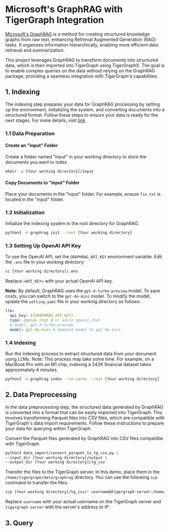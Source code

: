 # Microsoft's GraphRAG with TigerGraph Integration

[Microsoft's GraphRAG](https://microsoft.github.io/graphrag/) is a method for creating structured knowledge graphs from raw text, enhancing Retrieval Augmented Generation (RAG) tasks. It organizes information hierarchically, enabling more efficient data retrieval and summarization.

This project leverages GraphRAG to transform documents into structured data, which is then imported into TigerGraph using TigerGraphX. The goal is to enable complex queries on the data without relying on the GraphRAG package, providing a seamless integration with TigerGraph's capabilities.


## 1. Indexing

The indexing step prepares your data for GraphRAG processing by setting up the environment, initializing the system, and converting documents into a structured format. Follow these steps to ensure your data is ready for the next stages. For more details, visit [link](https://microsoft.github.io/graphrag/get_started/).

### 1.1 Data Preparation

#### Create an "input" Folder
Create a folder named "input" in your working directory to store the documents you want to index.
```bash
mkdir -p [Your working directory]/input
```

#### Copy Documents to "input" Folder
Place your documents in the "input" folder. For example, ensure `fin.txt` is located in the "input" folder.

### 1.2 Initialization

Initialize the indexing system in the root directory for GraphRAG.
```bash
python3 -m graphrag init --root [Your working directory]
```

### 1.3 Setting Up OpenAI API Key

To use the OpenAI API, set the `GRAPHRAG_API_KEY` environment variable. Edit the `.env` file in your working directory:
```bash
vi [Your working directory]/.env
```
Replace `<API_KEY>` with your actual OpenAI API key.

**Note:** By default, GraphRAG uses the `gpt-4-turbo-preview` model. To save costs, you can switch to the `gpt-4o-mini` model. To modify the model, update the `setting.yaml` file in your working directory as follows:
```yaml
llm:
  api_key: ${GRAPHRAG_API_KEY}
  type: openai_chat # or azure_openai_chat
  # model: gpt-4-turbo-preview
  model: gpt-4o-mini # Updated model to gpt-4o-mini
```

### 1.4 Indexing

Run the indexing process to extract structured data from your document using LLMs. Note: This process may take some time. For example, on a MacBook Pro with an M1 chip, indexing a 242K financial dataset takes approximately 4 minutes.

```bash
python3 -m graphrag index --no-cache --root [Your working directory]
```

## 2. Data Preprocessing

In the data preprocessing step, the structured data generated by GraphRAG is converted into a format that can be easily imported into TigerGraph. This involves transforming Parquet files into CSV files, which are compatible with TigerGraph's data import requirements. Follow these instructions to prepare your data for querying within TigerGraph.

Convert the Parquet files generated by GraphRAG into CSV files compatible with TigerGraph.
```bash
python3 data_import/convert_parquet_to_tg_csv.py \
--input_dir [Your working directory]/output \
--output_dir [Your working directory]/tg_csv
```

Transfer the files to the TigerGraph server. In this demo, place them in the `/home/tigergraph/data/graphrag` directory. You can use the following `scp` command to transfer the files:
```bash
scp [Your working directory]/tg_csv/* username@tigergraph-server:/home/tigergraph/data/graphrag
```

Replace `username` with your actual username on the TigerGraph server and `tigergraph-server` with the server's address or IP.

## 3. Query


